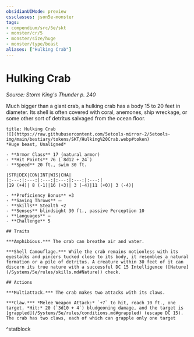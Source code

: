```yaml
---
obsidianUIMode: preview
cssclasses: json5e-monster
tags:
- compendium/src/5e/skt
- monster/cr/5
- monster/size/huge
- monster/type/beast
aliases: ["Hulking Crab"]
---
```

# Hulking Crab
*Source: Storm King's Thunder p. 240*  

Much bigger than a giant crab, a hulking crab has a body 15 to 20 feet in diameter. Its shell is often covered with coral, anemones, ship wreckage, or some other sort of detritus salvaged from the ocean floor.

```ad-statblock
title: Hulking Crab
![](https://raw.githubusercontent.com/5etools-mirror-2/5etools-img/main/bestiary/tokens/SKT/Hulking%20Crab.webp#token)
*Huge beast, Unaligned*

- **Armor Class** 17 (natural armor)
- **Hit Points** 76 (`8d12 + 24`)
- **Speed** 20 ft., swim 30 ft.

|STR|DEX|CON|INT|WIS|CHA|
|:---:|:---:|:---:|:---:|:---:|:---:|
|19 (+4)| 8 (-1)|16 (+3)| 3 (-4)|11 (+0)| 3 (-4)|

- **Proficiency Bonus** +3
- **Saving Throws** ⏤
- **Skills** Stealth +2
- **Senses** blindsight 30 ft., passive Perception 10
- **Languages** —
- **Challenge** 5

## Traits

***Amphibious.*** The crab can breathe air and water.

***Shell Camouflage.*** While the crab remains motionless with its eyestalks and pincers tucked close to its body, it resembles a natural formation or a pile of detritus. A creature within 30 feet of it can discern its true nature with a successful DC 15 Intelligence ([Nature](/Systems/5e/rules/skills.md#Nature)) check.

## Actions

***Multiattack.*** The crab makes two attacks with its claws.

***Claw.*** *Melee Weapon Attack:* `+7` to hit, reach 10 ft., one target. *Hit:* 20 (`3d10 + 4`) bludgeoning damage, and the target is [grappled](/Systems/5e/rules/conditions.md#grappled) (escape DC 15). The crab has two claws, each of which can grapple only one target
```
^statblock